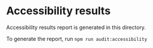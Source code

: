 # Accessibility results

Accessibility results report is generated in this directory.

To generate the report, run `npm run audit:accessibility`
